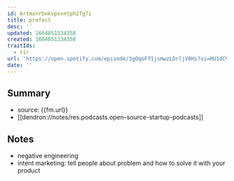 ```yaml
---
id: 6rtmsnrbnkvpxxntph2fg7i
title: prefect
desc: ''
updated: 1664851334358
created: 1664851334358
traitIds:
  - tir
url: 'https://open.spotify.com/episode/3gOqoFf1jsmwzLDrljV0Hi?si=HU1dCV9DQQSya4Bqg0fO1Q&context=spotify%3Ashow%3A69cAXLsHmwztInIhAeyOqJ'
date: ''
---
```


## Summary

- source: {{fm.url}}
- [[dendron://notes/res.podcasts.open-source-startup-podcasts]]

## Notes
- negative engineering 
- intent marketing: tell people about problem and how to solve it with your product 
